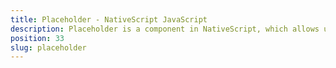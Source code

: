 ```yaml
---
title: Placeholder - NativeScript JavaScript
description: Placeholder is a component in NativeScript, which allows using any UI native widget directly in the project.  Inside of the component, we can set up the needed native widget, while using its creatingView event. The example demonstrates basics of the Placeholder usage.
position: 33
slug: placeholder
---
```

